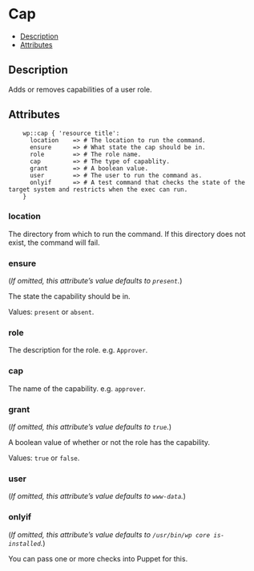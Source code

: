 # Cap

* [Description](/classes/cap.html#description)
* [Attributes](/classes/cap.html#attributes)

## Description

Adds or removes capabilities of a user role.

## Attributes
```puppet
    wp::cap { 'resource title':
      location    => # The location to run the command.
      ensure      => # What state the cap should be in.
      role        => # The role name.
      cap         => # The type of capablity.
      grant       => # A boolean value.
      user        => # The user to run the command as.
      onlyif      => # A test command that checks the state of the target system and restricts when the exec can run.
    }
```

### location

The directory from which to run the command. If this directory does not exist, the command will fail.

### ensure

(*If omitted, this attribute’s value defaults to `present`.*)

The state the capability should be in.

Values: `present` or `absent`.

### role

The description for the role. e.g. `Approver`.

### cap

The name of the capability. e.g. `approver`.

### grant

(*If omitted, this attribute’s value defaults to `true`.*)

A boolean value of whether or not the role has the capability.

Values: `true` or `false`.

### user

(*If omitted, this attribute’s value defaults to `www-data`.*)

### onlyif

(*If omitted, this attribute’s value defaults to `/usr/bin/wp core is-installed`.*)

You can pass one or more checks into Puppet for this.

